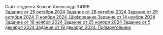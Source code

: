 
<!DOCTYPE html>
<html lang="en">
<head>
<body>
    Сайт студента Козлов Александр 3419В <br>
    <a href="25oct24.html"> Задание от 25 октября 2024 </a>
     <a href="28oct24.html"> Задание от 28 октября 2024 </a>
     <a href="29oct24.html"> Задание от 29 октября 2024 </a>
    <a href="11nov24.html"> 11 ноября 2024. Шифрование </a>
    <a href="14nov24.html"> Задание от 14 ноября 2024 </a>
    <a href="18nov24.html"> Задание от 18 ноября 2024 </a>
     <a href="25nov24.html"> Задание от 25 ноября 2024 </a>
    <a href="05dec24.html"> Задание от 5 декабря 2024 </a>
     <a href="19dec24.html"> Задание от 19 декабря 2024. Прямоугольник </a>
</body>
</html>
